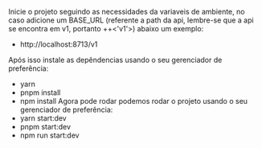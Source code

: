 Inicie o projeto seguindo as necessidades da variaveis de ambiente,
no caso adicione um BASE_URL (referente a path da api, lembre-se que a api se encontra em v1, portanto <URI>+<PORT>+<'v1'>)
abaixo um exemplo:
  - http://localhost:8713/v1

Após isso instale as depêndencias usando o seu gerenciador de preferência:
  - yarn
  - pnpm install
  - npm install
Agora pode rodar podemos rodar o projeto usando o seu gerenciador de preferência:
  - yarn start:dev
  - pnpm start:dev
  - npm run start:dev